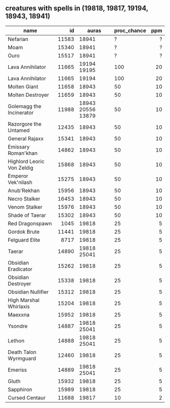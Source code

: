
creatures with spells in (19818, 19817, 19194, 18943, 18941)
---
| name | id | auras | proc_chance | ppm | 
| --- | ---: | --- | --- | ---: | 
| Nefarian | 11583 | 18941 | ? | ? | 
| Moam | 15340 | 18941 | ? | ? | 
| Ouro | 15517 | 18941 | ? | ? | 
| Lava Annihilator | 11665 | 19194 19195 | 100 | 20 | 
| Lava Annihilator | 11665 | 19194 | 100 | 20 | 
| Molten Giant | 11658 | 18943 | 50 | 10 | 
| Molten Destroyer | 11659 | 18943 | 50 | 10 | 
| Golemagg the Incinerator | 11988 | 18943 20556 13879 | 50 | 10 | 
| Razorgore the Untamed | 12435 | 18943 | 50 | 10 | 
| General Rajaxx | 15341 | 18943 | 50 | 10 | 
| Emissary Roman'khan | 14862 | 18943 | 50 | 10 | 
| Highlord Leoric Von Zeldig | 15868 | 18943 | 50 | 10 | 
| Emperor Vek'nilash | 15275 | 18943 | 50 | 10 | 
| Anub'Rekhan | 15956 | 18943 | 50 | 10 | 
| Necro Stalker | 16453 | 18943 | 50 | 10 | 
| Venom Stalker | 15976 | 18943 | 50 | 10 | 
| Shade of Taerar | 15302 | 18943 | 50 | 10 | 
| Red Dragonspawn | 1045 | 19818 | 25 | 5 | 
| Gordok Brute | 11441 | 19818 | 25 | 5 | 
| Felguard Elite | 8717 | 19818 | 25 | 5 | 
| Taerar | 14890 | 19818 25041 | 25 | 5 | 
| Obsidian Eradicator | 15262 | 19818 | 25 | 5 | 
| Obsidian Destroyer | 15338 | 19818 | 25 | 5 | 
| Obsidian Nullifier | 15312 | 19818 | 25 | 5 | 
| High Marshal Whirlaxis | 15204 | 19818 | 25 | 5 | 
| Maexxna | 15952 | 19818 | 25 | 5 | 
| Ysondre | 14887 | 19818 25041 | 25 | 5 | 
| Lethon | 14888 | 19818 25041 | 25 | 5 | 
| Death Talon Wyrmguard | 12460 | 19818 | 25 | 5 | 
| Emeriss | 14889 | 19818 25041 | 25 | 5 | 
| Gluth | 15932 | 19818 | 25 | 5 | 
| Sapphiron | 15989 | 19818 | 25 | 5 | 
| Cursed Centaur | 11688 | 19817 | 10 | 2 | 



